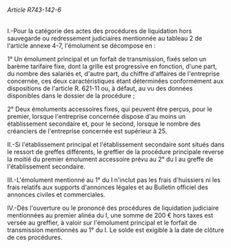 ###### Article R743-142-6

I.-Pour la catégorie des actes des procédures de liquidation hors sauvegarde ou redressement judiciaires mentionnée au tableau 2 de l'article annexe 4-7, l'émolument se décompose en :

1° Un émolument principal et un forfait de transmission, fixés selon un barème tarifaire fixe, dont la grille est progressive en fonction, d'une part, du nombre des salariés et, d'autre part, du chiffre d'affaires de l'entreprise concernée, ces deux caractéristiques étant déterminées conformément aux dispositions de l'article R. 621-11 ou, à défaut, au vu des données disponibles dans le dossier de la procédure ;

2° Deux émoluments accessoires fixes, qui peuvent être perçus, pour le premier, lorsque l'entreprise concernée dispose d'au moins un établissement secondaire et, pour le second, lorsque le nombre des créanciers de l'entreprise concernée est supérieur à 25.

II.-Si l'établissement principal et l'établissement secondaire sont situés dans le ressort de greffes différents, le greffier de la procédure principale reverse la moitié du premier émolument accessoire prévu au 2° du I au greffe de l'établissement secondaire.

III.-L'émolument mentionné au 1° du I n'inclut pas les frais d'huissiers ni les frais relatifs aux supports d'annonces légales et au Bulletin officiel des annonces civiles et commerciales.

IV.-Dès l'ouverture ou le prononcé des procédures de liquidation judiciaire mentionnées au premier alinéa du I, une somme de 200 € hors taxes est versée au greffier, à valoir sur l'émolument principal et le forfait de transmission mentionnés au 1° du I. Le solde est exigible à la date de clôture de ces procédures.

